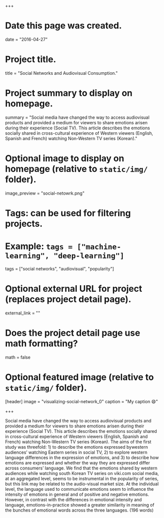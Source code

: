 +++
# Date this page was created.
date = "2016-04-27"

# Project title.
title = "Social Networks and Audiovisual Consumption."

# Project summary to display on homepage.
summary = "Social media have changed the way to access audiovisual products and provided a medium for viewers to share emotions arisen during their experience (Social TV). This article describes the emotions socially shared in cross-cultural experience of Western viewers (English, Spanish and French) watching Non-Western TV series (Korean)."

# Optional image to display on homepage (relative to `static/img/` folder).
image_preview = "social-netowrk.png"

# Tags: can be used for filtering projects.
# Example: `tags = ["machine-learning", "deep-learning"]`
tags = ["social networks", "audiovisual", "popularity"]

# Optional external URL for project (replaces project detail page).
external_link = ""

# Does the project detail page use math formatting?
math = false

# Optional featured image (relative to `static/img/` folder).
[header]
image = "visualizing-social-network_0"
caption = "My caption :smile:"

+++

Social media have changed the way to access audiovisual products and provided a medium for viewers to share emotions arisen during their experience (Social TV). This article describes the emotions socially shared in cross-cultural experience of Western viewers (English, Spanish and French) watching Non-Western TV series (Korean). The aims of the first study was threefold: 1) to describe the emotions expressed bywestern audiences’ watching Eastern series in social TV, 2) to explore western language differences in the expression of emotions, and 3) to describe how emotions are expressed and whether the way they are expressed differ across consumers’ language. We find that the emotions shared by western audiences while watching south Korean TV series on viki.com social media, at an aggregated level, seems to be instrumental in the popularity of series, but this link may be related to the audio-visual market size. At the individual level, the language used to communicate emotions seem to influence the intensity of emotions in general and of positive and negative emotions. However, in contrast with the differences in emotional intensity and language, emotions-in-practice showed a greater similarity in meaning of the bunches of emotional words across the three languages.  (196 words)